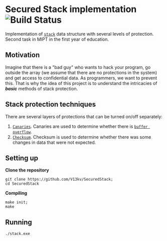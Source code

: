 # Secured Stack implementation ![Build Status](https://github.com/V13kv/SecuredStack/workflows/BuildAndTest/badge.svg)
Implementation of [`stack`](https://en.wikipedia.org/wiki/Stack_(abstract_data_type)) data structure with several levels of protection.  
Second task in MIPT in the first year of education.

## Motivation
Imagine that there is a "bad guy" who wants to hack your program, go outside the array (we assume that there are no protections in the system) and get access to confidential data. As programmers, we want to prevent this. That is why the idea of this project is to understand the intricacies of ***basic*** methods of stack protection.

## Stack protection techniques
There are several layers of protections that can be turned on/off separately:
1. [`Canaries`](https://en.wikipedia.org/wiki/Buffer_overflow_protection#Canaries:~:text=use%20their%20structures.-,Canaries,-%5Bedit%5D). Canaries are used to determine whether there is [`buffer overflow`](https://en.wikipedia.org/wiki/Buffer_overflow).
2. [`Checksum`](https://en.wikipedia.org/wiki/Checksum). Checksum is used to determine whether there was some changes in data that were not expected.

## Setting up
**Clone the repository**
```
git clone https://github.com/V13kv/SecuredStack;
cd SecuredStack
```
**Compiling**
```
make init;
make
```

## Running
```
./stack.exe
```

